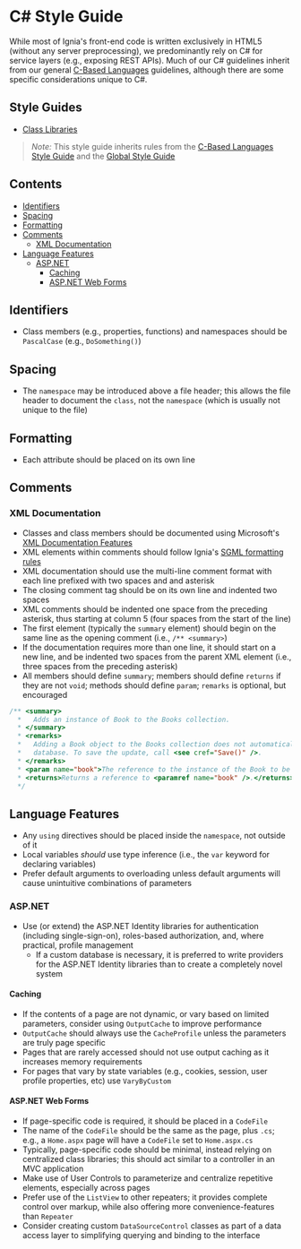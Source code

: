 # C# Style Guide

While most of Ignia's front-end code is written exclusively in HTML5 (without any server preprocessing), we predominantly rely on C# for service layers (e.g., exposing REST APIs). Much of our C# guidelines inherit from our general [C-Based Languages](../README.md) guidelines, although there are some specific considerations unique to C#.

## Style Guides
- [Class Libraries](../C%23/Class%20Libraries.md)

> *Note:* This style guide inherits rules from the [C-Based Languages Style Guide](../README.md) and the [Global Style Guide](../../README.md)

## Contents
- [Identifiers](#identifiers)
- [Spacing](#spacing)
- [Formatting](#formatting)
- [Comments](#comments)
  - [XML Documentation](#xml-documentation)
- [Language Features](#language-features)
  - [ASP.NET](#aspnet)
    - [Caching](#caching)
    - [ASP.NET Web Forms](#aspnet-web-forms)

<!--
  - [Acknowledgments](#acknowledgments)
  -->

## Identifiers
- Class members (e.g., properties, functions) and namespaces should be `PascalCase` (e.g., `DoSomething()`)

## Spacing
- The `namespace` may be introduced above a file header; this allows the file header to document the `class`, not the `namespace` (which is usually not unique to the file)

## Formatting
- Each attribute should be placed on its own line

## Comments

### XML Documentation
- Classes and class members should be documented using Microsoft's [XML Documentation Features](https://msdn.microsoft.com/en-us/library/z04awywx.aspx)
- XML elements within comments should follow Ignia's [SGML formatting rules](../../SGML-Based%20Languages/README.md)
- XML documentation should use the multi-line comment format with each line prefixed with two spaces and and asterisk
- The closing comment tag should be on its own line and indented two spaces
- XML comments should be indented one space from the preceding asterisk, thus starting at column 5 (four spaces from the start of the line)
- The first element (typically the `summary` element) should begin on the same line as the opening comment (i.e., `/** <summary>`)
- If the documentation requires more than one line, it should start on a new line, and be indented two spaces from the parent XML element (i.e., three spaces from the preceding asterisk)
- All members should define `summary`; members should define `returns` if they are not `void`; methods should define `param`; `remarks` is optional, but encouraged

```c#
/** <summary>
  *   Adds an instance of Book to the Books collection.
  * </summary>
  * <remarks>
  *   Adding a Book object to the Books collection does not automatically save the instance of the Book to the
  *   database. To save the update, call <see cref="Save()" />.
  * </remarks>
  * <param name="book">The reference to the instance of the Book to be added to the Books collection.</param>
  * <returns>Returns a reference to <paramref name="book" />.</returns>
  */
```

## Language Features
- Any `using` directives should be placed inside the `namespace`, not outside of it
- Local variables *should* use type inference (i.e., the `var` keyword for declaring variables)
- Prefer default arguments to overloading unless default arguments will cause unintuitive combinations of parameters

### ASP.NET
- Use (or extend) the ASP.NET Identity libraries for authentication (including single-sign-on), roles-based authorization, and, where practical, profile management
  - If a custom database is necessary, it is preferred to write providers for the ASP.NET Identity libraries than to create a completely novel system

#### Caching
- If the contents of a page are not dynamic, or vary based on limited parameters, consider using `OutputCache` to improve performance
- `OutputCache` should always use the `CacheProfile` unless the parameters are truly page specific
- Pages that are rarely accessed should not use output caching as it increases memory requirements
- For pages that vary by state variables (e.g., cookies, session, user profile properties, etc) use `VaryByCustom`

#### ASP.NET Web Forms
- If page-specific code is required, it should be placed in a `CodeFile`
- The name of the `CodeFile` should be the same as the page, plus `.cs`; e.g., a `Home.aspx` page will have a `CodeFile` set to `Home.aspx.cs`
- Typically, page-specific code should be minimal, instead relying on centralized class libraries; this should act similar to a controller in an MVC application
- Make use of User Controls to parameterize and centralize repetitive elements, especially across pages
- Prefer use of the `ListView` to other repeaters; it provides complete control over markup, while also offering more convenience-features than `Repeater`
- Consider creating custom `DataSourceControl` classes as part of a data access layer to simplifying querying and binding to the interface

<!--
## Acknowledgments
-->